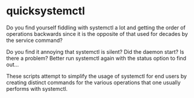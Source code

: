 # quicksystemctl

Do you find yourself fiddling with systemctl a lot and getting the order of operations backwards since it is the opposite of that used for decades by the service command?

Do you find it annoying that systemctl is silent?  Did the daemon start?  Is there a problem?  Better run systemctl again with the status option to find out...

These scripts attempt to simplify the usage of systemctl for end users by creating distinct commands for the various operations that one usually performs with systemctl.

